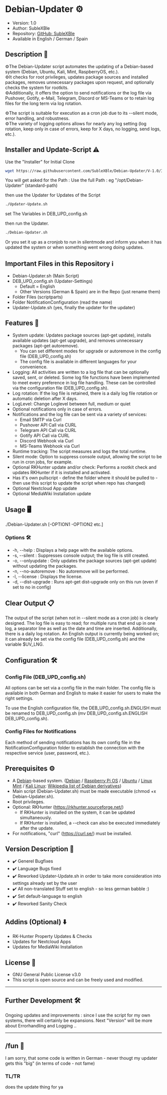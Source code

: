 # Debian-Updater ⚙️
+ Version: 1.0
+ Author: SubleXBle
+ Repository: [GitHub: SubleXBle](https://github.com/SubleXBle/Debian-Updater)
+ Available in English / German / Spain

## Description 📝
⚙️The Debian-Updater script automates the updating of a Debian-based system (Debian, Ubuntu, Kali, Mint, RaspberryOS, etc.).<br>
⚙️It checks for root privileges, updates package sources and installed packages, removes unnecessary packages upon request, and optionally checks the system for rootkits.<br>
⚙️Additionally, it offers the option to send notifications or the log file via Pushover, Gotify, e-Mail, Telegram, Discord or MS-Teams or to retain log files for the long term via log rotation.

⚙️The script is suitable for execution as a cron job due to its --silent mode, error handling, and robustness.<br>
⚙️The variety of logging options allows for nearly any log setting (log rotation, keep only in case of errors, keep for X days, no logging, send logs, etc.).

## Installer and Update-Script ⚠️
Use the "Installer" for Initial Clone
```bash
wget https://raw.githubusercontent.com/SubleXBle/Debian-Updater/V-1.0/Installer.sh && chmod +x Installer.sh && ./Installer.sh && rm Installer.sh
```
You will get asked for the Path : Use the full Path : eg "/opt/Debian-Updater" (standard-path)

then use the Updater for Updates of the Script
```bash
./Updater-Update.sh
```
set The Variables in DEB_UPD_config.sh

then run the Updater.
```bash
./Debian-Updater.sh
```
Or you set it up as a cronjob to run in silentmode and inform you when it has updated the system or when something went wrong doing updates.

## Important Files in this Repository ℹ️
+ Debian-Updater.sh (Main Script)
+ DEB_UPD_config.sh (Updater-Settings)
    + Default = English
    + Other Versions (German & Spain) are in the Repo (just rename them)
+ Folder Files (scriptparts)
+ Folder NotificationConfiguration (read the name)
+ Updater-Update.sh (yes, finally the updater for the updater)


## Features 🚀
+ System update: Updates package sources (apt-get update), installs available updates (apt-get upgrade), and removes unnecessary packages (apt-get autoremove).
    + You can set different modes for upgrade or autoremove in the config file (DEB_UPD_config.sh)
    + The config file is available in different languages for your convenience.
+ Logging: All activities are written to a log file that can be optionally saved, sent, or deleted. Some log file functions have been implemented to meet every preference in log file handling. These can be controlled via the configuration file (DEB_UPD_config.sh).
+ Log rotation: If the log file is retained, there is a daily log file rotation or automatic deletion after X days.
+ LogLevel: Change Loglevel between full, medium or quiet
+ Optional notifications only in case of errors.
+ Notifications and the log file can be sent via a variety of services:
    + Email SMTP via Curl
    + Pushover API Call via CURL
    + Telegram API Call via CURL
    + Gotify API Call via CURL
    + Discord Webhook via Curl
    + MS-Teams Webhook via Curl
+ Runtime tracking: The script measures and logs the total runtime.
+ Silent mode: Option to suppress console output, allowing the script to be run in cron jobs, for example.
+ Optional RKHunter update and/or check: Performs a rootkit check and updates RKHunter if it is installed and activated.
+ Has it's own pullscript - define the folder where it should be pulled to - then use this script to update the script when repo has changed)
+ Optional Nextcloud App update
+ Optional MediaWiki Installation update


## Usage 🖥️
./Debian-Updater.sh [-OPTION1 -OPTION2 etc.]

### Options 🛠️
+ -h, --help : Displays a help page with the available options.
+ -s, --silent : Suppresses console output; the log file is still created.
+ -o, --onlyupdate : Only updates the package sources (apt-get update) without updating the packages.
+ -n, --no-autoremove : No autoremove will be performed.
+ -l, --license : Displays the license.
+ -d, --dist-upgrade : Runs apt-get dist-upgrade only on this run (even if set to no in config)

## Clear Output 📋
The output of the script (when not in --silent mode as a cron job) is clearly designed. The log file is easy to read; for multiple runs that end up in one log, a separator line as well as the date and time are inserted. Additionally, there is a daily log rotation. An English output is currently being worked on; it can already be set via the config file (DEB_UPD_config.sh) and the variable $UV_LNG.

## Configuration 🛠️

### Config File (DEB_UPD_config.sh)
All options can be set via a config file in the main folder. The config file is available in both German and English to make it easier for users to make the right settings.

To use the English configuration file, the DEB_UPD_config.sh.ENGLISH must be renamed to DEB_UPD_config.sh (mv DEB_UPD_config.sh.ENGLISH DEB_UPD_config.sh).

### Config Files for Notifications
Each method of sending notifications has its own config file in the NotificationConfiguration folder to establish the connection with the respective service (user, password, etc.).

## Prerequisites ⚙️
+ A [Debian](https://www.debian.org)-based system. ([Debian](https://www.debian.org) / [Raspberry Pi OS](https://www.raspberrypi.com/software/) / [Ubuntu](https://ubuntu.com/) / [Linux Mint](https://linuxmint.com/) / [Kali Linux](https://www.kali.org/): [Wikipedia list of Debian derivatives](https://de.wikipedia.org/wiki/Liste_von_Linux-Distributionen#Debian-Derivate))
+ Main script (Debian-Updater.sh) must be made executable (chmod +x Debian-Updater.sh).
+ Root privileges.
+ Optional: RKHunter (https://rkhunter.sourceforge.net/)
    + If RKHunter is installed on the system, it can be updated simultaneously.
    + If RKHunter is installed, a --check can also be executed immediately after the update.
+ For notifications, "curl" (https://curl.se/) must be installed.

## Version Description 🚀
+ ✔️ Generel Bugfixes
+ ✔️ Language Bugs fixed
+ ✔️ Reworked Updater-Update.sh in order to take more consideration into settings already set by the user
+ ✔️ All non-translated Stuff set to english - so less german babble :)
+ ✔️ Set default-language to english
+ ✔️ Reworked Sanity Check

## Addins (Optional) ⬇️
+ RK-Hunter Property Updates & Checks
+ Updates for Nextcloud Apps
+ Updates for MediaWiki Installation

## License 📄
+ GNU General Public License v3.0
+ This script is open source and can be freely used and modified.
---------------------------------------------------------------------------------------

## Further Development 🛠️
Ongoing updates and improvements : since I use the script for my own systems, there will certainly be expansions.
Next "Version" will be more about Errorhandling and Logging ..

---------------------------------------------------------------------------------------

## /fun 🤪
I am sorry, that some code is written in German - never thougt my updater gets this "big" (in terms of code - not fame)

### TL/TR
does the update thing for ya


